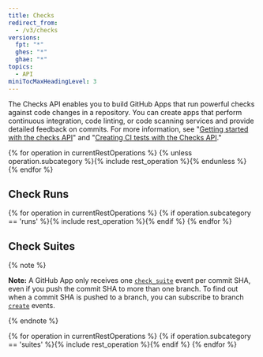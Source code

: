 ```yaml
---
title: Checks
redirect_from:
  - /v3/checks
versions:
  fpt: "*"
  ghes: "*"
  ghae: "*"
topics:
  - API
miniTocMaxHeadingLevel: 3
---
```


The Checks API enables you to build GitHub Apps that run powerful checks against code changes in a repository. You can create apps that perform continuous integration, code linting, or code scanning services and provide detailed feedback on commits. For more information, see "[Getting started with the checks API](/rest/guides/getting-started-with-the-checks-api)" and "[Creating CI tests with the Checks API](/apps/quickstart-guides/creating-ci-tests-with-the-checks-api/)."

{% for operation in currentRestOperations %}
{% unless operation.subcategory %}{% include rest_operation %}{% endunless %}
{% endfor %}

## Check Runs

{% for operation in currentRestOperations %}
{% if operation.subcategory == 'runs' %}{% include rest_operation %}{% endif %}
{% endfor %}

## Check Suites

{% note %}

**Note:** A GitHub App only receives one [`check_suite`](/webhooks/event-payloads/#check_suite) event per commit SHA, even if you push the commit SHA to more than one branch. To find out when a commit SHA is pushed to a branch, you can subscribe to branch [`create`](/webhooks/event-payloads/#create) events.

{% endnote %}

{% for operation in currentRestOperations %}
{% if operation.subcategory == 'suites' %}{% include rest_operation %}{% endif %}
{% endfor %}
